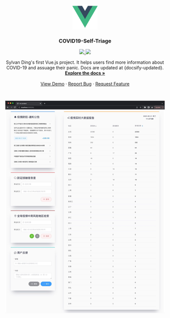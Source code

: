 <div align="center">
  <a href="https://github.com/sylvanding/covid19-self-triage">
    <img src="images/logo.png" alt="Logo" width="80" height="80">
  </a>
  <h3 align="center">COVID19-Self-Triage</h3>
  <a href="https://github.com/sylvanding">
    <img src="https://img.shields.io/badge/Author-Sylvan_Ding-brightgreen.svg">
  </a>
  <a href="LICENSE">
    <img src="https://img.shields.io/badge/License-MIT-yellow.svg">
  </a>
  <p align="center">
    Sylvan Ding's first Vue.js project. It helps users find more information about COVID-19 and assuage their panic. Docs are updated at {docsify-updated}. 
    <br />
    <a href="http://sylvanding.github.io/covid19-self-triage"><strong>Explore the docs »</strong></a>
    <br />
    <br />
    <a href="https://github.com/sylvanding/covid19-self-triage">View Demo</a>
    ·
    <a href="https://github.com/sylvanding/covid19-self-triage/issues">Report Bug</a>
    ·
    <a href="https://github.com/sylvanding/covid19-self-triage/pulls">Request Feature</a>
  </p>
  <br />
</div>

![homepage](images/homepage.jpg)
